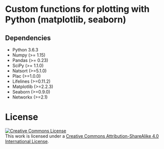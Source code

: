 # Custom functions for plotting with Python (matplotlib, seaborn)

## Dependencies

- Python 3.6.3
- Numpy (>= 1.15)
- Pandas (>= 0.23)
- SciPy (>= 1.1.0)
- Natsort (>=5.1.0)
- Plac (>=1.0.0)
- Lifelines (>=0.11.2)
- Matplotlib (>=2.2.3)
- Seaborn (>=0.9.0)
- Networkx (>=2.1)

# License
<a rel="license" href="http://creativecommons.org/licenses/by-sa/4.0/"><img alt="Creative Commons License" style="border-width:0" src="https://i.creativecommons.org/l/by-sa/4.0/88x31.png" /></a><br />This work is licensed under a <a rel="license" href="http://creativecommons.org/licenses/by-sa/4.0/">Creative Commons Attribution-ShareAlike 4.0 International License</a>.
